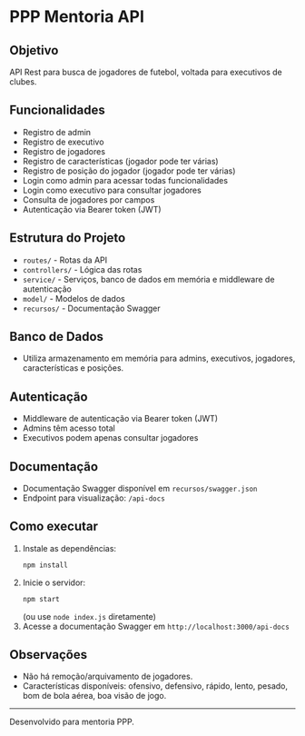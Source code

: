# PPP Mentoria API

## Objetivo
API Rest para busca de jogadores de futebol, voltada para executivos de clubes.

## Funcionalidades
- Registro de admin
- Registro de executivo
- Registro de jogadores
- Registro de características (jogador pode ter várias)
- Registro de posição do jogador (jogador pode ter várias)
- Login como admin para acessar todas funcionalidades
- Login como executivo para consultar jogadores
- Consulta de jogadores por campos
- Autenticação via Bearer token (JWT)

## Estrutura do Projeto
- `routes/` - Rotas da API
- `controllers/` - Lógica das rotas
- `service/` - Serviços, banco de dados em memória e middleware de autenticação
- `model/` - Modelos de dados
- `recursos/` - Documentação Swagger

## Banco de Dados
- Utiliza armazenamento em memória para admins, executivos, jogadores, características e posições.

## Autenticação
- Middleware de autenticação via Bearer token (JWT)
- Admins têm acesso total
- Executivos podem apenas consultar jogadores

## Documentação
- Documentação Swagger disponível em `recursos/swagger.json`
- Endpoint para visualização: `/api-docs`

## Como executar
1. Instale as dependências:
   ```bash
   npm install
   ```
2. Inicie o servidor:
   ```bash
   npm start
   ```
   (ou use `node index.js` diretamente)
3. Acesse a documentação Swagger em `http://localhost:3000/api-docs`

## Observações
- Não há remoção/arquivamento de jogadores.
- Características disponíveis: ofensivo, defensivo, rápido, lento, pesado, bom de bola aérea, boa visão de jogo.

---

Desenvolvido para mentoria PPP.
